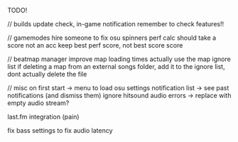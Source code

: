 TODO!

// builds
update check, in-game notification
remember to check features!!

// gamemodes
hire someone to fix osu spinners
perf calc should take a score not an acc
keep best perf score, not best score score

// beatmap manager
improve map loading times
actually use the map ignore list
if deleting a map from an external songs folder, add it to the ignore list, dont actually delete the file

// misc
on first start -> menu to load osu settings
notification list -> see past notifications (and dismiss them)
ignore hitsound audio errors -> replace with empty audio stream?

last.fm integration (pain)

fix bass settings to fix audio latency